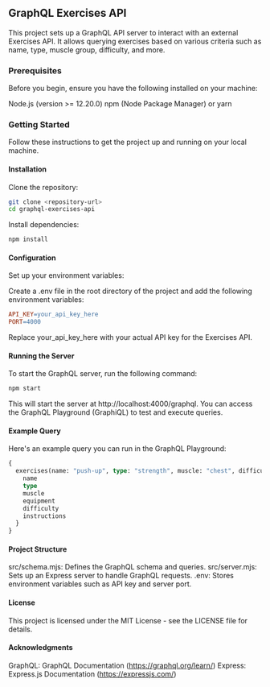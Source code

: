 ## GraphQL Exercises API ##
This project sets up a GraphQL API server to interact with an external Exercises API. It allows querying exercises based on various criteria such as name, type, muscle group, difficulty, and more.

### Prerequisites ###
Before you begin, ensure you have the following installed on your machine:

Node.js (version >= 12.20.0)
npm (Node Package Manager) or yarn

### Getting Started ###
Follow these instructions to get the project up and running on your local machine.

#### Installation #### 
Clone the repository:
```bash
git clone <repository-url>
cd graphql-exercises-api
```
Install dependencies:
``` bash
npm install
```

#### Configuration ####
Set up your environment variables:

Create a .env file in the root directory of the project and add the following environment variables:
``` makefile
API_KEY=your_api_key_here
PORT=4000
``` 
Replace your_api_key_here with your actual API key for the Exercises API.

#### Running the Server ####
To start the GraphQL server, run the following command:

``` bash
npm start
```
This will start the server at http://localhost:4000/graphql. You can access the GraphQL Playground (GraphiQL) to test and execute queries.

#### Example Query ####
Here's an example query you can run in the GraphQL Playground:

``` graphql
{
  exercises(name: "push-up", type: "strength", muscle: "chest", difficulty: "beginner", limit: 5) {
    name
    type
    muscle
    equipment
    difficulty
    instructions
  }
}
```

#### Project Structure ####
src/schema.mjs: Defines the GraphQL schema and queries.
src/server.mjs: Sets up an Express server to handle GraphQL requests.
.env: Stores environment variables such as API key and server port.

#### License ####
This project is licensed under the MIT License - see the LICENSE file for details.

#### Acknowledgments ####
GraphQL: GraphQL Documentation (https://graphql.org/learn/)
Express: Express.js Documentation (https://expressjs.com/)


